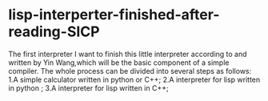 # lisp-interperter-finished-after-reading-SICP
The first interpreter 
I want to finish this little interpreter according to <Structrue and Interpretation of Computer Program> and <How to finish a interpreter> written by Yin Wang,which will be the basic component of a simple compiler.
The whole process can be divided into several steps as follows:
  1.A simple calculator written in python or C++;
  2.A interpreter for lisp written in python ;
  3.A interpreter for lisp written in C++;
  
